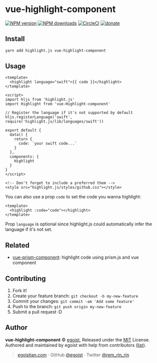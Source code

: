 # vue-highlight-component

[![NPM version](https://img.shields.io/npm/v/vue-highlight-component.svg?style=flat)](https://npmjs.com/package/vue-highlight-component) [![NPM downloads](https://img.shields.io/npm/dm/vue-highlight-component.svg?style=flat)](https://npmjs.com/package/vue-highlight-component) [![CircleCI](https://circleci.com/gh/egoist/vue-highlight-component/tree/master.svg?style=shield)](https://circleci.com/gh/egoist/vue-highlight-component/tree/master)  [![donate](https://img.shields.io/badge/$-donate-ff69b4.svg?maxAge=2592000&style=flat)](https://github.com/egoist/donate)

## Install

```bash
yarn add highlight.js vue-highlight-component
```

## Usage

```vue
<template>
  <highlight language="swift">{{ code }}</highlight>
</template>

<script>
import hljs from 'highlight.js'
import Highlight from 'vue-Highlight-component'

// Register the language if it's not supported by default
hljs.registerLanguage('swift', require('highlight.js/lib/languages/swift'))

export default {
  data() {
    return {
      code: `your swift code...`
    }
  },
  components: {
    Highlight
  }
}
</script>

<!-- Don't forget to include a preferred them -->
<style src="highlight.js/styles/github.css"></style>
```

You can also use a prop `code` to set the code you wanna highlight:

```vue
<template>
  <highlight :code="code"></highlight>
</template>
```

Prop `language` is optional since highlight.js could automatically infer the language if it's not set.

## Related

- [vue-prism-component](https://github.com/egoist/vue-prism-component): highlight code using prism.js and vue component

## Contributing

1. Fork it!
2. Create your feature branch: `git checkout -b my-new-feature`
3. Commit your changes: `git commit -am 'Add some feature'`
4. Push to the branch: `git push origin my-new-feature`
5. Submit a pull request :D


## Author

**vue-highlight-component** © [egoist](https://github.com/egoist), Released under the [MIT](./LICENSE) License.<br>
Authored and maintained by egoist with help from contributors ([list](https://github.com/egoist/vue-highlight-component/contributors)).

> [egoistian.com](https://egoistian.com) · GitHub [@egoist](https://github.com/egoist) · Twitter [@rem_rin_rin](https://twitter.com/rem_rin_rin)
